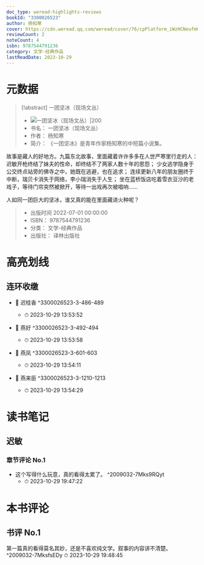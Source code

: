 ```yaml
---
doc_type: weread-highlights-reviews
bookId: "3300026523"
author: 杨知寒
cover: https://cdn.weread.qq.com/weread/cover/76/cpPlatform_iWzHCNeufmKyMhcK43MyU8/t7_cpPlatform_iWzHCNeufmKyMhcK43MyU8.jpg
reviewCount: 2
noteCount: 4
isbn: 9787544791236
category: 文学-经典作品
lastReadDate: 2023-10-29
---
```

# 元数据
> [!abstract] 一团坚冰（现场文丛）
> - ![ 一团坚冰（现场文丛）|200](https://cdn.weread.qq.com/weread/cover/76/cpPlatform_iWzHCNeufmKyMhcK43MyU8/t7_cpPlatform_iWzHCNeufmKyMhcK43MyU8.jpg)
> - 书名： 一团坚冰（现场文丛）
> - 作者： 杨知寒
> - 简介： 《一团坚冰》是青年作家杨知寒的中短篇小说集。

故事是藏人的好地方。九篇东北故事，里面藏着许许多多在人世严寒里行走的人：
迟敏开枪终结了妹夫的性命，却终结不了两家人数十年的恩怨；
少女逃学隐身于公交终点站旁的佛寺之中，她既在逃避，也在追求；
连续更新八年的朋友圈终于中断，瑞贝卡消失于网络，李小瑞消失于人生；
坐在蓝桥饭店吃着雪衣豆沙的老戏子，等待门帘突然被掀开，等待一出戏再次被唱响……

人如同一团巨大的坚冰，谁又真的能在里面藏进火种呢？
> - 出版时间 2022-07-01 00:00:00
> - ISBN： 9787544791236
> - 分类： 文学-经典作品
> - 出版社： 译林出版社

# 高亮划线

## 连环收缴


- 📌 迟桂香 ^3300026523-3-486-489
    - ⏱ 2023-10-29 13:53:52 

- 📌 燕好 ^3300026523-3-492-494
    - ⏱ 2023-10-29 13:53:58 

- 📌 燕凤 ^3300026523-3-601-603
    - ⏱ 2023-10-29 13:54:11 

- 📌 燕来臣 ^3300026523-3-1210-1213
    - ⏱ 2023-10-29 13:54:29 
# 读书笔记

## 迟敏

### 章节评论 No.1
- 这个写得什么玩意，真的看得太累了。 ^2009032-7Mks9RQyt
    - ⏱ 2023-10-29 19:47:22    
# 本书评论

## 书评 No.1 
第一篇真的看得莫名其妙，还是不喜欢纯文学。叙事的内容讲不清楚。
 ^2009032-7MksfsEDy
⏱ 2023-10-29 19:48:45
